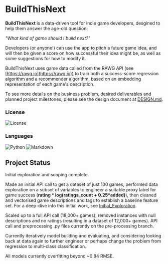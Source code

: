# BuildThisNext

**BuildThisNext** is a data-driven tool for indie game developers, desgined to help them answer the age-old question:

*"What kind of game should I build next?"*

Developers (or anyone!) can use the app to pitch a future game idea, and will then be given a score on how successful their idea might be, as well as some suggestions for how to modify it.

BuildThisNext uses game data called from the RAWG API (see [https://rawg.io](https://rawg.io)) to train both a success-score regression algorithm and a recommender algorithm, based on an embedding representation of each game's description.

To see more details on the business problem, desired deliverables and planned project milestones, please see the design document at [DESIGN.md](DESIGN.md).

### License
![License](https://img.shields.io/badge/license-MIT-blue.svg)

### Languages
![Python](https://img.shields.io/badge/python-3670A0?style=for-the-badge&logo=python&logoColor=ffdd54)
![Markdown](https://img.shields.io/badge/markdown-%23000000.svg?style=for-the-badge&logo=markdown&logoColor=white)

## Project Status

Initial exploration and scoping complete.

Made an initial API call to get a dataset of just 100 games, performed data exploration on a subset of variables to engineer a suitable proxy label for game success (**rating * log(ratings_count + 0.25*added)**), then cleaned and vectorised game descriptions and tags to establish a baseline feature set. For a deep-dive into this initial work, see [Initial_Exploration](Initial_Exploration).

Scaled up to a full API call (18,000+ games), removed instances with null descriptions and no ratings (resulting in a dataset of 12,000+ games). API call and preprocessing .py files currently on the pre-processing branch.

Currently iteratively model building and evaluating, and considering looking back at data again to further engineer or perhaps change the problem from regression to multi-class classification.

All models currently overfitting beyond ~0.84 RMSE.


